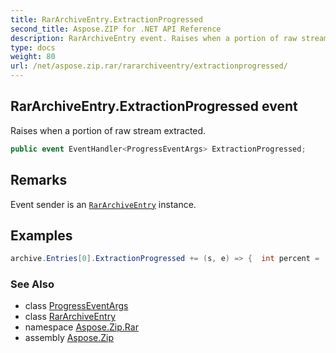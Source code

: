 ```yaml
---
title: RarArchiveEntry.ExtractionProgressed
second_title: Aspose.ZIP for .NET API Reference
description: RarArchiveEntry event. Raises when a portion of raw stream extracted
type: docs
weight: 80
url: /net/aspose.zip.rar/rararchiveentry/extractionprogressed/
---
```

## RarArchiveEntry.ExtractionProgressed event

Raises when a portion of raw stream extracted.

```csharp
public event EventHandler<ProgressEventArgs> ExtractionProgressed;
```

## Remarks

Event sender is an [`RarArchiveEntry`](../) instance.

## Examples

```csharp
archive.Entries[0].ExtractionProgressed += (s, e) => {  int percent = (int)((100 * e.ProceededBytes) / ((RarArchiveEntry)s).UncompressedSize); };
```

### See Also

* class [ProgressEventArgs](../../../aspose.zip/progresseventargs/)
* class [RarArchiveEntry](../)
* namespace [Aspose.Zip.Rar](../../rararchiveentry/)
* assembly [Aspose.Zip](../../../)


